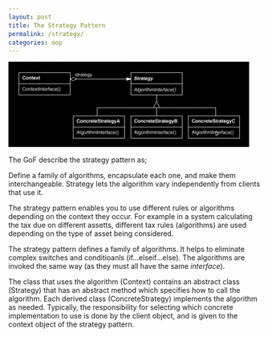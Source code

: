 ```yaml
---
layout: post
title: The Strategy Pattern
permalink: /strategy/
categories: oop
---
```

![strategy pattern class diagram](/assets/strategy_pattern.png)

The GoF describe the strategy pattern as;

Define a family of algorithms, encapsulate each one, and make them interchangeable. Strategy lets the algorithm vary independently from clients that use it.

The strategy pattern enables you to use different rules or algorithms depending on the context they occur. For example in a system calculating the tax due on different assetts, different tax rules (algorithms) are used depending on the type of asset being considered.

The strategy pattern defines a family of algorithms. It helps to eliminate complex switches and conditioanls (if...elseif...else). The algorithms are invoked the same way (as they must all have the same _interface_).

The class that uses the algorithm (Context) contains an abstract class (Strategy) that has an abstract method which specifies how to call the algorithm. Each derived class (ConcreteStrategy) implements the algorithm as needed. Typically, the responsibility for selecting which concrete implementation to use is done by the client object, and is given to the context object of the strategy pattern.
